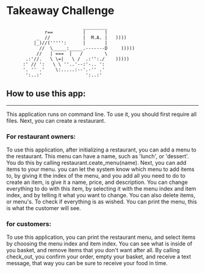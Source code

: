 Takeaway Challenge
==================
```
                            _________
              r==           |       |
           _  //            |  M.A. |   ))))
          |_)//(''''':      |       |
            //  \_____:_____.-------D     )))))
           //   | ===  |   /        \
       .:'//.   \ \=|   \ /  .:'':./    )))))
      :' // ':   \ \ ''..'--:'-.. ':
      '. '' .'    \:.....:--'.-'' .'
       ':..:'                ':..:'

 ```

## How to use this app:
-------

This application runs on command line. To use it, you should first require all files. Next, you can create a restaurant.

### For restaurant owners:
To use this application, after initializing a restaurant, you can add a menu to the restaurant. This menu can have a name, such as 'lunch', or 'dessert'. You do this by calling restaurant.ceate_menu(name). Next, you can add items to your menu. you can let the system know which menu to add items to, by giving it the index of the menu, and you add all you need to do to create an item, is give it a name, price, and description. You can change everything to do with this item, by selecting it with the menu index and item index, and by telling it what you want to change. You can also delete items, or menu's. To check if everything is as wished. You can print the menu, this is what the customer will see.

### for customers:
To use this application, you can print the restaurant menu, and select items by choosing the menu index and item index. You can see what is inside of you basket, and remove items that you don't want after all. By calling check_out, you confirm your order, empty your basket, and receive a text message, that way you can be sure to receive your food in time. 
